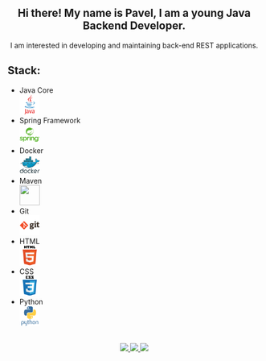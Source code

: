 <div id="header" align="center">
  <div id="about">
        <h2>Hi there! My name is Pavel, I am a young Java Backend Developer.</h2>
        <p>I am interested in developing and maintaining back-end REST applications.</p>
    </div>
</div>
<div id="content">
    <div id="stack">
        <h2>Stack:</h2>
        <ul>
            <li>Java Core</li><img src="https://github.com/devicons/devicon/blob/master/icons/java/java-original-wordmark.svg" width=40 height=40/>
            <li>Spring Framework</li><img src="https://github.com/devicons/devicon/blob/master/icons/spring/spring-original-wordmark.svg" width=40 height=40/>
            <li>Docker</li><img src="https://github.com/devicons/devicon/blob/master/icons/docker/docker-original-wordmark.svg" width=40 height=40/>
            <li>Maven</li><img src="https://www.svgrepo.com/show/373829/maven.svg" width=40 height=40/>
            <li>Git</li><img src="https://github.com/devicons/devicon/blob/master/icons/git/git-original-wordmark.svg" width=40 height=40/>
            <li>HTML</li><img src="https://github.com/devicons/devicon/blob/master/icons/html5/html5-original-wordmark.svg" width=40 height=40/>
            <li>CSS</li><img src="https://github.com/devicons/devicon/blob/master/icons/css3/css3-original-wordmark.svg" width=40 height=40/>
            <li>Python</li><img src="https://github.com/devicons/devicon/blob/master/icons/python/python-original-wordmark.svg" width=40 height=40/>
        </ul>
    </div>

</div>  
<div id="footer" align="center">
    <div id="profileViews">
        <img src="https://komarev.com/ghpvc/?username=" alt=""/>
    </div>
    <div class="links">
        <a href="https://www.instagram.com/pavelitel05/">
        <img src="https://img.shields.io/badge/instagram-red?logo=instagram&logoColor=white"/>
        </a>
        <a href="https://twitter.com/Pavelitel_">
            <img src="https://img.shields.io/badge/twitter-gray?logo=twitter&logoColor=white"/>
        </a>
        <a href="https://t.me/pavelitel05">
            <img src="https://img.shields.io/badge/telegram-blue?logo=telegram&logoColor=white"/>
        </a>
    </div>
</div>
